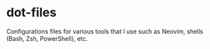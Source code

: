 # dot-files
Configurations files for various tools that I use such as Neovim, shells (Bash, Zsh, PowerShell), etc.
